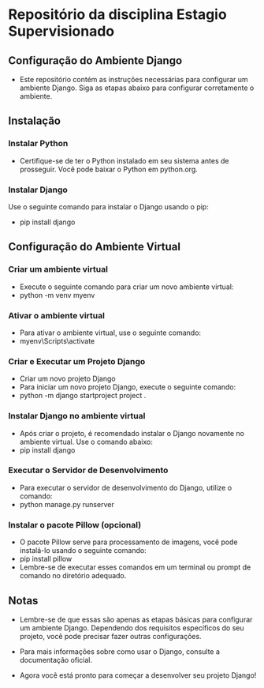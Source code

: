 # Repositório da disciplina Estagio Supervisionado

## Configuração do Ambiente Django
- Este repositório contém as instruções necessárias para configurar um ambiente Django. Siga as etapas abaixo para configurar corretamente o ambiente.

## Instalação
### Instalar Python
- Certifique-se de ter o Python instalado em seu sistema antes de prosseguir. Você pode baixar o Python em python.org.

### Instalar Django
Use o seguinte comando para instalar o Django usando o pip:
- pip install django

## Configuração do Ambiente Virtual
### Criar um ambiente virtual
- Execute o seguinte comando para criar um novo ambiente virtual:
- python -m venv myenv

### Ativar o ambiente virtual
- Para ativar o ambiente virtual, use o seguinte comando:
- myenv\Scripts\activate
  
### Criar e Executar um Projeto Django
- Criar um novo projeto Django
- Para iniciar um novo projeto Django, execute o seguinte comando:
- python -m django startproject project .

### Instalar Django no ambiente virtual
- Após criar o projeto, é recomendado instalar o Django novamente no ambiente virtual. Use o comando abaixo:
- pip install django


### Executar o Servidor de Desenvolvimento
- Para executar o servidor de desenvolvimento do Django, utilize o comando:
- python manage.py runserver


### Instalar o pacote Pillow (opcional)
- O pacote Pillow serve para processamento de imagens, você pode instalá-lo usando o seguinte comando:
- pip install pillow
- Lembre-se de executar esses comandos em um terminal ou prompt de comando no diretório adequado.

## Notas
- Lembre-se de que essas são apenas as etapas básicas para configurar um ambiente Django. Dependendo dos requisitos específicos do seu projeto, você pode precisar fazer outras configurações.

- Para mais informações sobre como usar o Django, consulte a documentação oficial.

- Agora você está pronto para começar a desenvolver seu projeto Django!
